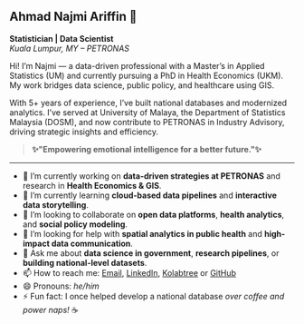 ## Ahmad Najmi Ariffin 👋  
**Statistician | Data Scientist**  
*Kuala Lumpur, MY – PETRONAS*

Hi! I’m Najmi — a data-driven professional with a Master’s in Applied Statistics (UM) and currently pursuing a PhD in Health Economics (UKM). My work bridges data science, public policy, and healthcare using GIS.

With 5+ years of experience, I’ve built national databases and modernized analytics. I’ve served at University of Malaya, the Department of Statistics Malaysia (DOSM), and now contribute to PETRONAS in Industry Advisory, driving strategic insights and efficiency.

> **✨"Empowering emotional intelligence for a better future."✨**

---
- 🔭 I’m currently working on **data-driven strategies at PETRONAS** and research in **Health Economics & GIS**.
- 🌱 I’m currently learning **cloud-based data pipelines** and **interactive data storytelling**.
- 👯 I’m looking to collaborate on **open data platforms**, **health analytics**, and **social policy modeling**.
- 🤔 I’m looking for help with **spatial analytics in public health** and **high-impact data communication**.
- 💬 Ask me about **data science in government**, **research pipelines**, or **building national-level datasets**.
- 📫 How to reach me: [Email](mailto:anajmiariffin@gmail.com), [LinkedIn](https://www.linkedin.com/in/najmiariffin), [Kolabtree](https://www.kolabtree.com/find-an-expert/ahmad-najmi-a.17853) or [GitHub](https://github.com/booluckgmie)
- 😄 Pronouns: *he/him*
- ⚡ Fun fact: I once helped develop a national database *over coffee and power naps!* ☕


